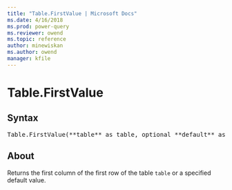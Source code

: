 ```yaml
---
title: "Table.FirstValue | Microsoft Docs"
ms.date: 4/16/2018
ms.prod: power-query
ms.reviewer: owend
ms.topic: reference
author: minewiskan
ms.author: owend
manager: kfile
---
```

# Table.FirstValue

## Syntax

<pre>
Table.FirstValue(**table** as table, optional **default** as any) as any
</pre>

## About
Returns the first column of the first row of the table `table` or a specified default value.

